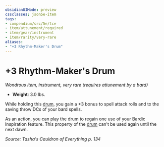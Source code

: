 ```yaml
---
obsidianUIMode: preview
cssclasses: json5e-item
tags:
- compendium/src/5e/tce
- item/attunement/required
- item/gear/instrument
- item/rarity/very-rare
aliases: 
- "+3 Rhythm-Maker's Drum"
---
```

# +3 Rhythm-Maker's Drum
*Wondrous item, instrument, very rare (requires attunement by a bard)*  


- **Weight**: 3.0 lbs.

While holding this [drum](/3-Mechanics/CLI/items/drum-xphb.md), you gain a +3 bonus to spell attack rolls and to the saving throw DCs of your bard spells.

As an action, you can play the [drum](/3-Mechanics/CLI/items/drum-xphb.md) to regain one use of your Bardic Inspiration feature. This property of the [drum](/3-Mechanics/CLI/items/drum-xphb.md) can't be used again until the next dawn.

*Source: Tasha's Cauldron of Everything p. 134*
